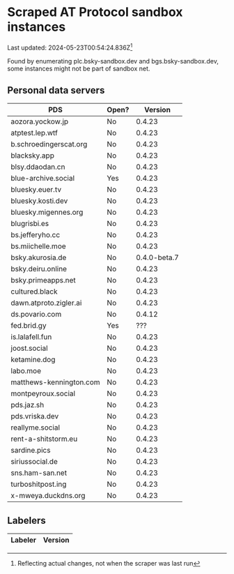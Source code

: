 # Scraped AT Protocol sandbox instances

Last updated: 2024-05-23T00:54:24.836Z[^1]

Found by enumerating plc.bsky-sandbox.dev and bgs.bsky-sandbox.dev, some
instances might not be part of sandbox net.

## Personal data servers

<!-- pds-start -->
| PDS | Open? | Version |
| --- | --- | --- |
| aozora.yockow.jp | No | 0.4.23 |
| atptest.lep.wtf | No | 0.4.23 |
| b.schroedingerscat.org | No | 0.4.23 |
| blacksky.app | No | 0.4.23 |
| blsy.ddaodan.cn | No | 0.4.23 |
| blue-archive.social | Yes | 0.4.23 |
| bluesky.euer.tv | No | 0.4.23 |
| bluesky.kosti.dev | No | 0.4.23 |
| bluesky.migennes.org | No | 0.4.23 |
| blugrisbi.es | No | 0.4.23 |
| bs.jefferyho.cc | No | 0.4.23 |
| bs.miichelle.moe | No | 0.4.23 |
| bsky.akurosia.de | No | 0.4.0-beta.7 |
| bsky.deiru.online | No | 0.4.23 |
| bsky.primeapps.net | No | 0.4.23 |
| cultured.black | No | 0.4.23 |
| dawn.atproto.zigler.ai | No | 0.4.23 |
| ds.povario.com | No | 0.4.12 |
| fed.brid.gy | Yes | ??? |
| is.lalafell.fun | No | 0.4.23 |
| joost.social | No | 0.4.23 |
| ketamine.dog | No | 0.4.23 |
| labo.moe | No | 0.4.23 |
| matthews-kennington.com | No | 0.4.23 |
| montpeyroux.social | No | 0.4.23 |
| pds.jaz.sh | No | 0.4.23 |
| pds.vriska.dev | No | 0.4.23 |
| reallyme.social | No | 0.4.23 |
| rent-a-shitstorm.eu | No | 0.4.23 |
| sardine.pics | No | 0.4.23 |
| siriussocial.de | No | 0.4.23 |
| sns.ham-san.net | No | 0.4.23 |
| turboshitpost.ing | No | 0.4.23 |
| x-mweya.duckdns.org | No | 0.4.23 |
<!-- pds-end -->

## Labelers

<!-- labeler-start -->
| Labeler | Version |
| --- | --- |
<!-- labeler-end -->

[^1]: Reflecting actual changes, not when the scraper was last run
